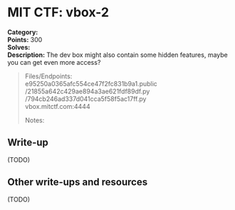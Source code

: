 # MIT CTF: vbox-2  

**Category:**   
**Points:** 300  
**Solves:**   
**Description:** The dev box might also contain some hidden features, maybe you can get even more access?  

> Files/Endpoints:  
> e95250a0365afc554ce47f2fc831b9a1.public	  
> /21855a642c429ae894a3ae621fdf89df.py	  
> /794cb246ad337d041cca5f58f5ac17ff.py	  
> vbox.mitctf.com:4444	  
>   
> Notes:  
>   


## Write-up

(TODO)

## Other write-ups and resources

(TODO)
